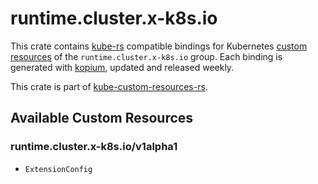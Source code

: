 <!--
SPDX-FileCopyrightText: The kube-custom-resources-rs Authors
SPDX-License-Identifier: 0BSD
 -->

# runtime.cluster.x-k8s.io

This crate contains [kube-rs](https://kube.rs/) compatible bindings for Kubernetes [custom resources](https://kubernetes.io/docs/tasks/extend-kubernetes/custom-resources/custom-resource-definitions/) of the `runtime.cluster.x-k8s.io` group. Each binding is generated with [kopium](https://github.com/kube-rs/kopium), updated and released weekly.

This crate is part of [kube-custom-resources-rs](https://github.com/metio/kube-custom-resources-rs).

## Available Custom Resources

### runtime.cluster.x-k8s.io/v1alpha1
- `ExtensionConfig`
